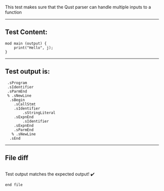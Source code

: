This test makes sure that the Qust parser can handle multiple  inputs to a function

-------------------------

Test Content: 
-------------------------
```
mod main (output) {
    print("Hello", j);
}
```
------------------------
Test output is: 
-------------------------
```
 .sProgram
 .sIdentifier
 .sParmEnd
 % .sNewLine
  .sBegin
    .sCallStmt
    .sIdentifier
        .sStringLiteral
    .sExpnEnd
        .sIdentifier
    .sExpnEnd
    .sParmEnd
   % .sNewLine
  .sEnd

```
------------------------

File diff
-------------------------
```diff

```
Test output matches the expected output! :heavy_check_mark:

```
end file
